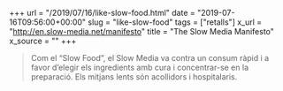 +++
url = "/2019/07/16/like-slow-food.html"
date = "2019-07-16T09:56:00+00:00"
slug = "like-slow-food"
tags = ["retalls"]
x_url = "http://en.slow-media.net/manifesto"
title = "The Slow Media Manifesto"
x_source = ""
+++

> Com el “Slow Food”, el Slow Media va contra un consum ràpid i a favor d’elegir els ingredients amb cura i concentrar-se en la preparació. Els mitjans lents són acollidors i hospitalaris.

